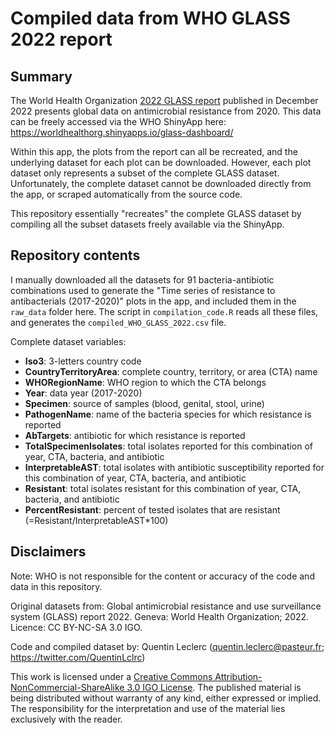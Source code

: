 # Compiled data from WHO GLASS 2022 report

## Summary

The World Health Organization [2022 GLASS report](https://www.who.int/publications/i/item/9789240062702) published in December 2022 presents global data on antimicrobial resistance from 2020.
This data can be freely accessed via the WHO ShinyApp here: https://worldhealthorg.shinyapps.io/glass-dashboard/

Within this app, the plots from the report can all be recreated, and the underlying dataset for each plot can be downloaded.
However, each plot dataset only represents a subset of the complete GLASS dataset. Unfortunately, the complete dataset cannot be
downloaded directly from the app, or scraped automatically from the source code.

This repository essentially "recreates" the complete GLASS dataset by compiling all the subset datasets freely available via the ShinyApp.

## Repository contents

I manually downloaded all the datasets for 91 bacteria-antibiotic combinations used to generate the "Time series of resistance to
antibacterials (2017-2020)" plots in the app, and included them in the `raw_data` folder here. The script in `compilation_code.R` reads
all these files, and generates the `compiled_WHO_GLASS_2022.csv` file.

Complete dataset variables:
- **Iso3**: 3-letters country code
- **CountryTerritoryArea**: complete country, territory, or area (CTA) name
- **WHORegionName**: WHO region to which the CTA belongs
- **Year**: data year (2017-2020)
- **Specimen**: source of samples (blood, genital, stool, urine)
- **PathogenName**: name of the bacteria species for which resistance is reported
- **AbTargets**: antibiotic for which resistance is reported
- **TotalSpecimenIsolates**: total isolates reported for this combination of year, CTA, bacteria, and antibiotic
- **InterpretableAST**: total isolates with antibiotic susceptibility reported for this combination of year, CTA, bacteria, and antibiotic
- **Resistant**: total isolates resistant for this combination of year, CTA, bacteria, and antibiotic
- **PercentResistant**: percent of tested isolates that are resistant (=Resistant/InterpretableAST\*100)

## Disclaimers

Note: WHO is not responsible for the content or accuracy of the code and data in this repository.

Original datasets from: Global antimicrobial resistance and use surveillance system (GLASS) report 2022. Geneva: World Health Organization; 2022. Licence: CC BY-NC-SA 3.0 IGO.

Code and compiled dataset by: Quentin Leclerc (quentin.leclerc@pasteur.fr; https://twitter.com/QuentinLclrc)

This work is licensed under a [Creative Commons Attribution-NonCommercial-ShareAlike 3.0 IGO License](https://creativecommons.org/licenses/by-nc-sa/3.0/igo/).
The published material is being distributed without warranty of any kind, either expressed or implied. The
responsibility for the interpretation and use of the material lies exclusively with the reader.
